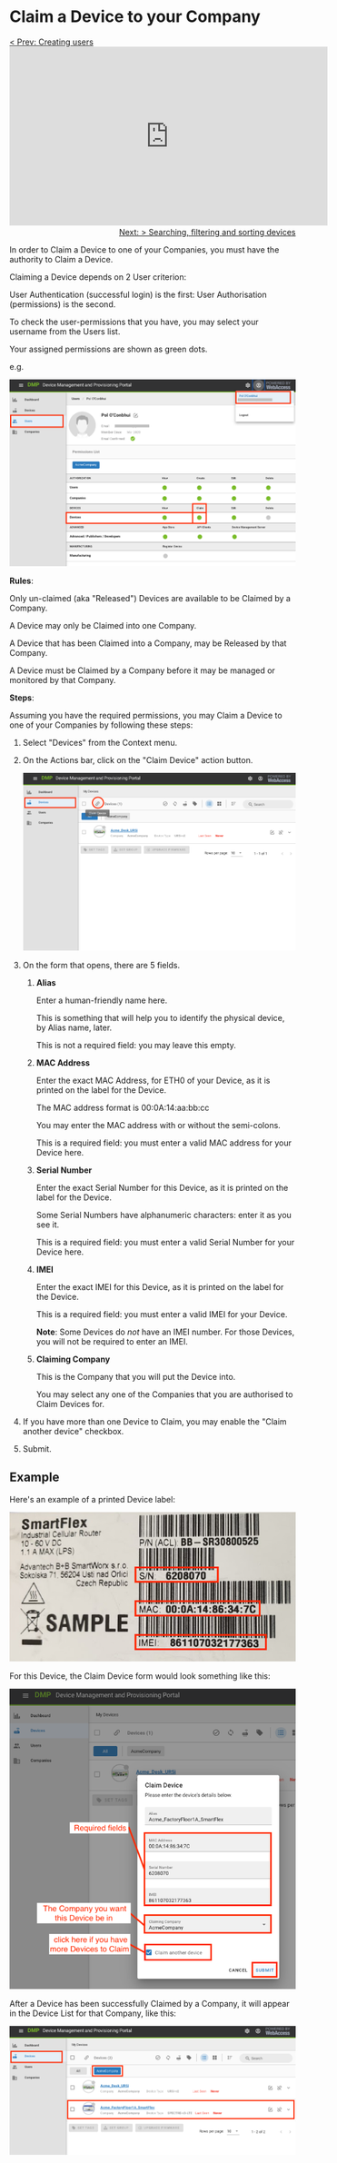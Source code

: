 # Claim a Device to your Company

<div style='text-align:left;'><a href="/tutorials/create-users.html">< Prev: Creating users</a></div>
<iframe width="560" height="315" src="https://www.youtube.com/embed/cS1EdMOR430" frameborder="0" allow="accelerometer; autoplay; encrypted-media; gyroscope; picture-in-picture" allowfullscreen></iframe>
<div style='text-align:right;'><a href="/tutorials/search-filter-sort-devices.html">Next: > Searching, filtering and sorting devices</a></div>

In order to Claim a Device to one of your Companies, you must have the authority to Claim a Device. 

Claiming a Device depends on 2 User criterion: 

User Authentication (successful login) is the first: User Authorisation (permissions) is the second. 

To check the user-permissions that you have, you may select your username from the Users list.

Your assigned permissions are shown as green dots.

e.g. 

![permssions](/images/tutorials/device/01_permissions.png)

**Rules**: 

Only un-claimed (aka "Released") Devices are available to be Claimed by a Company.

A Device may only be Claimed into one Company. 

A Device that has been Claimed into a Company, may be Released by that Company. 

A Device must be Claimed by a Company before it may be managed or monitored by that Company. 

**Steps**: 

Assuming you have the required permissions, you may Claim a Device to one of your Companies by following these steps: 

1. Select "Devices" from the Context menu. 

2. On the Actions bar, click on the "Claim Device" action button.

   ![](/images/tutorials/device/02_claimDevice1.png) 

3. On the form that opens, there are 5 fields. 

   1. **Alias**

      Enter a human-friendly name here. 

      This is something that will help you to identify the physical device, by Alias name, later. 

      This is not a required field: you may leave this empty.  

   2. **MAC Address**

      Enter the exact MAC Address, for ETH0 of your Device, as it is printed on the label for the Device. 

      The MAC address format is 00:0A:14:aa:bb:cc

      You may enter the MAC address with or without the semi-colons.

      This is a required field: you must enter a valid MAC address for your Device here.

   3. **Serial Number**

      Enter the exact Serial Number for this Device, as it is printed on the label for the Device.

      Some Serial Numbers have alphanumeric characters: enter it as you see it. 

      This is a required field: you must enter a valid Serial Number for your Device here. 

   4. **IMEI**

      Enter the exact IMEI for this Device, as it is printed on the label for the Device.

      This is a required field: you must enter a valid IMEI for your Device.

      **Note**: Some Devices do _not_ have an IMEI number. For those Devices, you will not be required to enter an IMEI.

   5. **Claiming Company**

      This is the Company that you will put the Device into. 

      You may select any one of the Companies that you are authorised to Claim Devices for. 

4. If you have more than one Device to Claim, you may enable the "Claim another device" checkbox.

5. Submit.

## Example

Here's an example of a printed Device label: 

![label](/images/tutorials/device/04_deviceLabel.png)



For this Device, the Claim Device form would look something like this:

![filledForm](/images/tutorials/device/05_claimDeviceForm2_filled.png) 



After a Device has been successfully Claimed by a Company, it will appear in the Device List for that Company, like this: 

![claimedDevice](/images/tutorials/device/06_claimedDevice.png)
